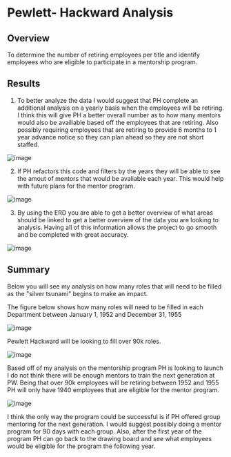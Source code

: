 # Pewlett- Hackward Analysis

## Overview 

To determine the number of retiring employees per title and identify employees who are eligible to participate in a mentorship program.

## Results

1. To better analyze the data I would suggest that PH complete an additional analysis on a yearly basis when the employees will be retiring. I think this will give PH a better overall number as to how many mentors would also be availiable based off the employees that are retiring. Also possibly requiring employees that are retiring to provide 6 months to 1 year advance notice so they can plan ahead so they are not short staffed. 

![image](https://user-images.githubusercontent.com/77358388/113646222-5d346200-9656-11eb-9ea8-8543d7101823.png)

2. If PH refactors this code and filters by the years they will be able to see the amout of mentors that would be avaliable each year. This would help with future plans for the mentor program.

![image](https://user-images.githubusercontent.com/77358388/113647244-776f3f80-9658-11eb-8ec6-4576c38376de.png)

3. By using the ERD you are able to get a better overview of what areas should be linked to get a better overview of the data you are looking to analysis. Having all of this information allows the project to go smooth and be completed with great accuracy.

![image](https://user-images.githubusercontent.com/77358388/113647531-fcf2ef80-9658-11eb-9c25-d154b769da0c.png)

## Summary

Below you will see my analysis on how many roles that will need to be filled as the "silver tsunami" begins to make an impact.

The figure below shows how many roles will need to be filled in each Department between January 1, 1952 and December 31, 1955

![image](https://user-images.githubusercontent.com/77358388/113645571-1b56ec00-9655-11eb-9658-2721edc45324.png)

Pewlett Hackward will be looking to fill over 90k roles.

![image](https://user-images.githubusercontent.com/77358388/113645687-5bb66a00-9655-11eb-8758-fe7960f48494.png)

Based off of my analysis on the mentorship program PH is looking to launch I do not think there will be enough mentors to train the next generation at PW. Being that over 90k employees will be retiring between 1952 and 1955 PH will only have 1940 employees that are eligible for the mentor program.

![image](https://user-images.githubusercontent.com/77358388/113645852-a89a4080-9655-11eb-9f1e-c36ee42cea6f.png)

I think the only way the program could be successful is if PH offered group mentoring for the next generation. I would suggest possibly doing a mentor program for 90 days with each group. Also, after the first year of the program PH can go back to the drawing board and see what employees would be eligible for the program the following year.




